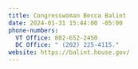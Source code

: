 ```yaml
---
title: Congresswoman Becca Balint
date: 2024-01-31 15:44:00 -05:00
phone-numbers:
  VT Office: 802-652-2450
  DC Office: " (202) 225-4115."
website: https://balint.house.gov/
---
```


